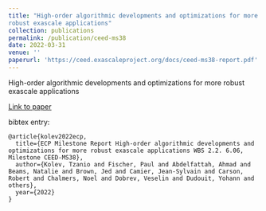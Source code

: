```yaml
---
title: "High-order algorithmic developments and optimizations for more
robust exascale applications"
collection: publications
permalink: /publication/ceed-ms38
date: 2022-03-31
venue: ''
paperurl: 'https://ceed.exascaleproject.org/docs/ceed-ms38-report.pdf'
---
```


High-order algorithmic developments and optimizations for more
robust exascale applications

[Link to paper](https://ceed.exascaleproject.org/docs/ceed-ms38-report.pdf)

bibtex entry:
```
@article{kolev2022ecp,
  title={ECP Milestone Report High-order algorithmic developments and optimizations for more robust exascale applications WBS 2.2. 6.06, Milestone CEED-MS38},
  author={Kolev, Tzanio and Fischer, Paul and Abdelfattah, Ahmad and Beams, Natalie and Brown, Jed and Camier, Jean-Sylvain and Carson, Robert and Chalmers, Noel and Dobrev, Veselin and Dudouit, Yohann and others},
  year={2022}
}
```